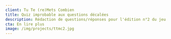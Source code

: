 ```yaml
---
client: Tu Te (re)Mets Combien
title: Quiz improbable aux questions décalées
description: Rédaction de questions/réponses pour l'édition n°2 du jeu TTMC.
cta: En lire plus
image: /img/projects/ttmc2.jpg
---
```

